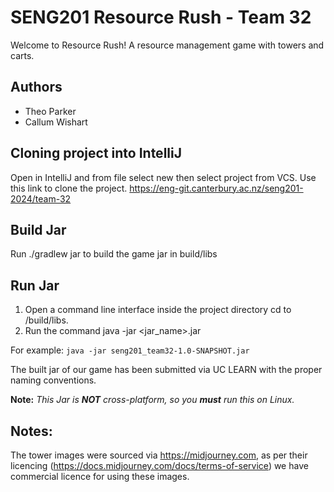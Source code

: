# SENG201 Resource Rush - Team 32
Welcome to Resource Rush! A resource management game with towers and carts.


## Authors
- Theo Parker
- Callum Wishart


## Cloning project into IntelliJ
Open in IntelliJ and from file select new then select project from VCS. Use this link to
clone the project. https://eng-git.canterbury.ac.nz/seng201-2024/team-32


## Build Jar
Run ./gradlew jar to build the game jar in build/libs

## Run Jar 
1. Open a command line interface inside the project directory cd to /build/libs.
2. Run the command java -jar <jar_name>.jar 

For example: `java -jar seng201_team32-1.0-SNAPSHOT.jar`

The built jar of our game has been submitted via UC LEARN with the proper naming conventions.

**Note:** *This Jar is **NOT** cross-platform, so you **must** run this on Linux.* 

## Notes:

The tower images were sourced via https://midjourney.com, as per their licencing (https://docs.midjourney.com/docs/terms-of-service) we have commercial licence for using these images.